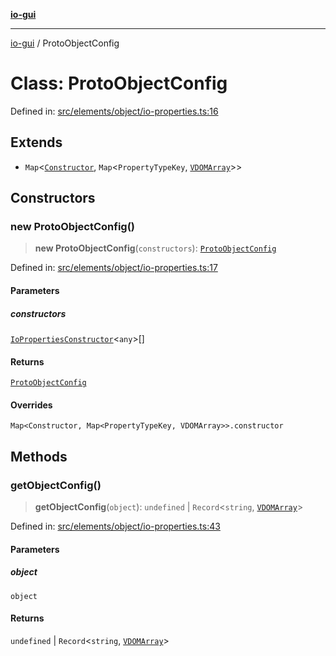 [**io-gui**](../README.md)

***

[io-gui](../README.md) / ProtoObjectConfig

# Class: ProtoObjectConfig

Defined in: [src/elements/object/io-properties.ts:16](https://github.com/io-gui/io/blob/main/src/elements/object/io-properties.ts#L16)

## Extends

- `Map`\<[`Constructor`](../type-aliases/Constructor.md), `Map`\<`PropertyTypeKey`, [`VDOMArray`](../type-aliases/VDOMArray.md)\>\>

## Constructors

### new ProtoObjectConfig()

> **new ProtoObjectConfig**(`constructors`): [`ProtoObjectConfig`](ProtoObjectConfig.md)

Defined in: [src/elements/object/io-properties.ts:17](https://github.com/io-gui/io/blob/main/src/elements/object/io-properties.ts#L17)

#### Parameters

##### constructors

[`IoPropertiesConstructor`](../interfaces/IoPropertiesConstructor.md)\<`any`\>[]

#### Returns

[`ProtoObjectConfig`](ProtoObjectConfig.md)

#### Overrides

`Map<Constructor, Map<PropertyTypeKey, VDOMArray>>.constructor`

## Methods

### getObjectConfig()

> **getObjectConfig**(`object`): `undefined` \| `Record`\<`string`, [`VDOMArray`](../type-aliases/VDOMArray.md)\>

Defined in: [src/elements/object/io-properties.ts:43](https://github.com/io-gui/io/blob/main/src/elements/object/io-properties.ts#L43)

#### Parameters

##### object

`object`

#### Returns

`undefined` \| `Record`\<`string`, [`VDOMArray`](../type-aliases/VDOMArray.md)\>
